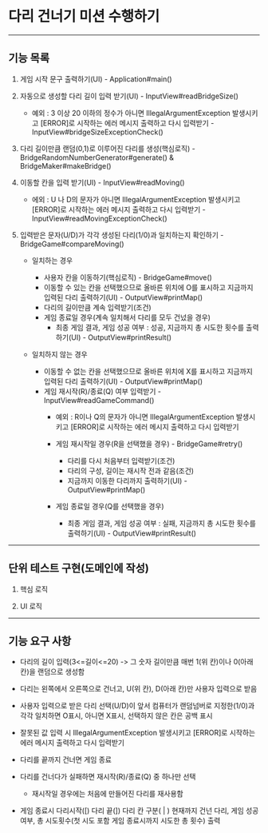 # 다리 건너기 미션 수행하기

-------------
## 기능 목록

1. 게임 시작 문구 출력하기(UI) - Application#main()

2. 자동으로 생성할 다리 길이 입력 받기(UI) - InputView#readBridgeSize()
    * 예외 : 3 이상 20 이하의 정수가 아니면 IllegalArgumentException 발생시키고 [ERROR]로 시작하는 에러 메시지 출력하고 다시 입력받기 - InputView#bridgeSizeExceptionCheck()

3. 다리 길이만큼 랜덤(0,1)로 이루어진 다리를 생성(핵심로직) - BridgeRandomNumberGenerator#generate() & BridgeMaker#makeBridge()

4. 이동할 칸을 입력 받기(UI) - InputView#readMoving()
    * 에외 : U 나 D의 문자가 아니면 IllegalArgumentException 발생시키고 [ERROR]로 시작하는 에러 메시지 출력하고 다시 입력받기 - InputView#readMovingExceptionCheck()

5. 입력받은 문자(U/D)가 각각 생성된 다리(1/0)과 일치하는지 확인하기 - BridgeGame#compareMoving()
    * 일치하는 경우
        - 사용자 칸을 이동하기(핵심로직) - BridgeGame#move()
        - 이동할 수 있는 칸을 선택했으므로 올바른 위치에 O를 표시하고 지금까지 입력된 다리 출력하기(UI) - OutputView#printMap()
        + 다리의 길이만큼 계속 입력받기(조건)
        * 게임 종료일 경우(계속 일치해서 다리를 모두 건넜을 경우) 
            - 최종 게임 결과, 게임 성공 여부 : 성공, 지금까지 총 시도한 횟수를 출력하기(UI) - OutputView#printResult()

    * 일치하지 않는 경우 
        - 이동할 수 없는 칸을 선택했으므로 올바른 위치에 X를 표시하고 지금까지 입력된 다리 출력하기(UI) - OutputView#printMap()
        - 게임 재시작(R)/종료(Q) 여부 입력받기 - InputView#readGameCommand()
            * 예외 : R이나 Q의 문자가 아니면 IllegalArgumentException 발생시키고 [ERROR]로 시작하는 에러 메시지 출력하고 다시 입력받기

            * 게임 재시작일 경우(R을 선택했을 경우) - BridgeGame#retry()
                + 다리를 다시 처음부터 입력받기(조건)
                + 다리의 구성, 길이는 재시작 전과 같음(조건)
                - 지금까지 이동한 다리까지 출력하기(UI) - OutputView#printMap()
            * 게임 종료일 경우(Q를 선택했을 경우) 
                - 최종 게임 결과, 게임 성공 여부 : 실패, 지금까지 총 시도한 횟수를 출력하기(UI) - OutputView#printResult()
    





------------
## 단위 테스트 구현(도메인에 작성)
1. 핵심 로직
    
2. UI 로직

------------
## 기능 요구 사항

* 다리의 길이 입력(3<=길이<=20) -> 그 숫자 길이만큼 매번 1(위 칸)이나 0(아래 칸)을 랜덤으로 생성함
* 다리는 왼쪽에서 오른쪽으로 건너고, U(위 칸), D(아래 칸)만 사용자 입력으로 받음
* 사용자 입력으로 받은 다리 선택(U/D)이 앞서 컴퓨터가 랜덤넘버로 지정한(1/0)과 각각 일치하면 O표시, 아니면 X표시, 선택하지 않은 칸은 공백 표시
* 잘못된 값 입력 시 IllegalArgumentException 발생시키고 [ERROR]로 시작하는 에러 메시지 출력하고 다시 입력받기

* 다리를 끝까지 건너면 게임 종료 
* 다리를 건너다가 실패하면 재시작(R)/종료(Q) 중 하나만 선택
    * 재시작일 경우에는 처음에 만들어진 다리를 재사용함
* 게임 종료시 다리시작([) 다리 끝(]) 다리 칸 구분( | ) 현재까지 건넌 다리, 게임 성공 여부, 총 시도횟수(첫 시도 포함 게임 종료시까지 시도한 총 횟수) 출력

